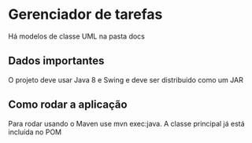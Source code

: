 
# Gerenciador de tarefas

Há modelos de classe UML na pasta docs

## Dados importantes

O projeto deve usar Java 8 e Swing e deve ser distribuido como um JAR

## Como rodar a aplicação

Para rodar usando o Maven use mvn exec:java. A classe principal já está incluída no POM
